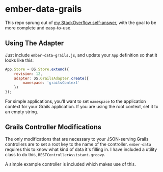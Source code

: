 ember-data-grails
=================

This repo sprung out of [my StackOverflow self-answer][so], with the goal to be more complete and easy-to-use.

[so]: http://stackoverflow.com/questions/15307576/how-to-make-ember-js-behave-with-grails-controller-names

## Using The Adapter

Just include `ember-data-grails.js`, and update your `App` definition so that it looks like this:

```javascript
App.Store = DS.Store.extend({
    revision: 12,
    adapter: DS.GrailsAdapter.create({
        namespace: 'grailsContext'
    })
});
```

For simple applications, you'll want to set `namespace` to the application context for your Grails application.  If you are using the root context, set it to an empty string.

## Grails Controller Modifications

The only modifications that are necessary to your JSON-serving Grails controllers are to set a root key to the name of the controller.  `ember-data` requires this to know what kind of data it's filling in.  I have included a utility class to do this, `RESTControllerAssistant.groovy`.

A simple example controller is included which makes use of this.